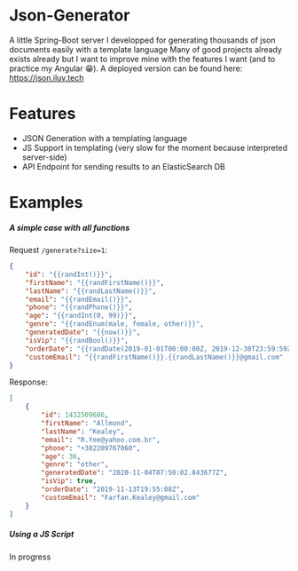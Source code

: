 # Json-Generator

A little Spring-Boot server I developped for generating thousands of json documents easily with a template language 
Many of good projects already exists already but I want to improve mine with the features I want (and to practice my Angular 😁).
A deployed version can be found here: https://json.iluv.tech 

# Features
- JSON Generation with a templating language
- JS Support in templating (very slow for the moment because interpreted server-side)
- API Endpoint for sending results to an ElasticSearch DB

# Examples
##### A simple case with all functions 

Request ```/generate?size=1```:
```json
{
    "id": "{{randInt()}}",
    "firstName": "{{randFirstName()}}",
    "lastName": "{{randLastName()}}",
    "email": "{{randEmail()}}",
    "phone": "{{randPhone()}}",
    "age": "{{randInt(0, 99)}}",
    "genre": "{{randEnum(male, female, other)}}",
    "generatedDate": "{{now()}}",
    "isVip": "{{randBool()}}",
    "orderDate": "{{randDate(2019-01-01T00:00:00Z, 2019-12-30T23:59:59Z)}}",
    "customEmail": "{{randFirstName()}}.{{randLastName()}}@gmail.com"
}
```
Response:
```json
[
    {
        "id": 1432509686,
        "firstName": "Allmond",
        "lastName": "Kealey",
        "email": "R.Yee@yahoo.com.br",
        "phone": "+382209767060",
        "age": 36,
        "genre": "other",
        "generatedDate": "2020-11-04T07:50:02.843677Z",
        "isVip": true,
        "orderDate": "2019-11-13T19:55:08Z",
        "customEmail": "Farfan.Kealey@gmail.com"
    }
]
```

##### Using a JS Script

In progress
